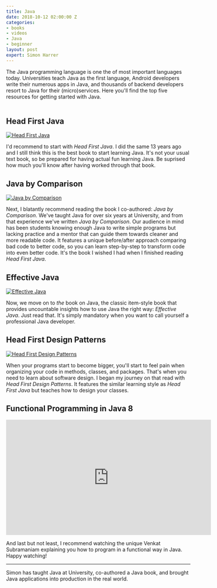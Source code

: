 ```yaml
---
title: Java
date: 2018-10-12 02:00:00 Z
categories:
- books
- videos
- Java
- beginner
layout: post
expert: Simon Harrer
---
```


The Java programming language is one the of most important languages today. Universities teach Java as the first language, Android developers write their numerous apps in Java, and thousands of backend developers resort to Java for their (micro)services. Here you'll find the top five resources for getting started with Java.
<br><br>

## Head First Java

[![Head First Java](https://images-na.ssl-images-amazon.com/images/I/51JDrqnm3uL._SX423_BO1,204,203,200_.jpg)](https://www.amazon.de/dp/14352917594)

I'd recommend to start with *Head First Java*. I did the same 13 years ago and I still think this is the best book to start learning Java. It's not your usual text book, so be prepared for having actual fun learning Java. Be suprised how much you'll know after having worked through that book.

## Java by Comparison

[![Java by Comparison](https://images-na.ssl-images-amazon.com/images/I/51S5B6xy2TL._SX402_BO1,204,203,200_.jpg)](https://www.amazon.de/dp/1680502875/)

Next, I blatantly recommend reading the book I co-authored: *Java by Comparison*. We've taught Java for over six years at University, and from that experience we've written *Java by Comparison*. Our audience in mind has been students knowing enough Java to write simple programs but lacking practice and a mentor that can guide them towards cleaner and more readable code. It features a unique before/after approach comparing bad code to better code, so you can learn step-by-step to transform code into even better code. It's the book I wished I had when I finished reading *Head First Java*.

## Effective Java

[![Effective Java](https://images-na.ssl-images-amazon.com/images/I/51IcaSKfPAL._SX402_BO1,204,203,200_.jpg)](https://www.amazon.de/dp/0134685997/)

Now, we move on to *the* book on Java, the classic item-style book that provides uncountable insights how to use Java the right way: *Effective Java*. Just read that. It's simply mandatory when you want to call yourself a professional Java developer.

## Head First Design Patterns

[![Head First Design Patterns](https://images-na.ssl-images-amazon.com/images/I/61ZG-hATOeL._SX430_BO1,204,203,200_.jpg)](https://www.amazon.de/dp/0596007124/)

When your programs start to become bigger, you'll start to feel pain when organizing your code in methods, classes, and packages. That's when you need to learn about software design. I began my journey on that read with *Head First Design Patterns*. It features the similar learning style as *Head First Java* but teaches how to design your classes.

## Functional Programming in Java 8

<iframe width="560" height="315" src="https://www.youtube.com/embed/15X0qFtBqiQ" frameborder="0" allow="autoplay; encrypted-media" allowfullscreen></iframe>

And last but not least, I recommend watching the unique Venkat Subramaniam explaining you how to program in a functional way in Java. Happy watching!

---

Simon has taught Java at University, co-authored a Java book, and brought Java applications into production in the real world.
